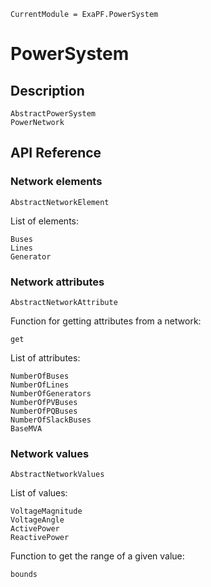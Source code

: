 ```@meta
CurrentModule = ExaPF.PowerSystem
```

# PowerSystem

## Description

```@docs
AbstractPowerSystem
PowerNetwork
```

## API Reference

### Network elements

```@docs
AbstractNetworkElement
```

List of elements:

```@docs
Buses
Lines
Generator
```

### Network attributes

```@docs
AbstractNetworkAttribute
```

Function for getting attributes from a network:
```@docs
get
```

List of attributes:
```@docs
NumberOfBuses
NumberOfLines
NumberOfGenerators
NumberOfPVBuses
NumberOfPQBuses
NumberOfSlackBuses
BaseMVA
```

### Network values

```@docs
AbstractNetworkValues
```

List of values:
```@docs
VoltageMagnitude
VoltageAngle
ActivePower
ReactivePower

```

Function to get the range of a given value:
```@docs
bounds
```
